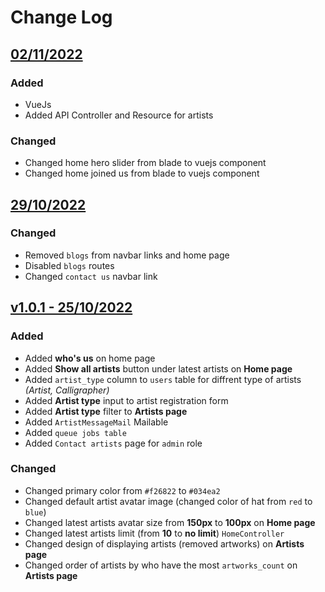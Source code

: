 # Change Log

## [02/11/2022](https://github.com/oussamamadjmaa/fan-art/commit/b95b5c81a03dde9ebd509bf0513e6b08f283a143)

### Added
- VueJs
- Added API Controller and Resource for artists

### Changed
- Changed home hero slider from blade to vuejs component
- Changed home joined us from blade to vuejs component 

## [29/10/2022](https://github.com/oussamamadjmaa/fan-art/commit/ce32eeb2aac5ec0e793ee3cff8855c4aff5292c0)

### Changed
- Removed `blogs` from navbar links and home page
- Disabled `blogs` routes
- Changed `contact us` navbar link

## [v1.0.1 - 25/10/2022](https://github.com/oussamamadjmaa/fan-art/commit/a632b163a8e68099defe7af0fbd595fb6ff78194)

### Added
- Added **who's us** on home page
- Added **Show all artists** button under latest artists on **Home page**
- Added `artist_type` column to `users` table for diffrent type of artists *(Artist, Calligrapher)*
- Added **Artist type** input to artist registration form
- Added **Artist type** filter to **Artists page**
- Added `ArtistMessageMail` Mailable
- Added `queue jobs table`
- Added `Contact artists` page for `admin` role

### Changed
- Changed primary color from `#f26822` to `#034ea2`
- Changed default artist avatar image (changed color of hat from `red` to `blue`)
- Changed latest artists avatar size from **150px** to **100px** on **Home page**
- Changed latest artists limit (from **10** to **no limit**) `HomeController`
- Changed design of displaying artists (removed artworks) on **Artists page**
- Changed order of artists by who have the most `artworks_count` on **Artists page**
